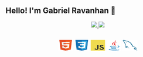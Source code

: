 ## Hello! I'm Gabriel Ravanhan 🤘

<p align="center">
  <a href="https://github.com/gabrielravanhan">
    <img height="160em" src="https://github-readme-stats.vercel.app/api?username=gabrielravanhan&show_icons=true&theme=react&hide_border=true&bg_color=0D1117&count_private=true">
    <img height="160em" src="https://github-readme-stats.vercel.app/api/top-langs/?username=gabrielravanhan&layout=compact&langs_count=7&theme=react&hide_border=true&bg_color=0D1117">
  </a>
</p>
<p style="display: inline_block" align="center">
  <br>
  <img alt="HTML5" align="center" height="30" width="40" src="https://raw.githubusercontent.com/devicons/devicon/master/icons/html5/html5-original.svg">  
  <img alt="CSS3" align="center" height="30" width="40" src="https://raw.githubusercontent.com/devicons/devicon/master/icons/css3/css3-original.svg">  
  <img alt="JS" align="center" height="30" width="40" src="https://raw.githubusercontent.com/devicons/devicon/master/icons/javascript/javascript-original.svg">  
  <img alt="Java" align="center" height="30" width="40" src="https://raw.githubusercontent.com/devicons/devicon/master/icons/java/java-original.svg">  
  <img alt="MySQL" align="center" height="30" width="40" src="https://raw.githubusercontent.com/devicons/devicon/master/icons/mysql/mysql-original.svg">
</p>
